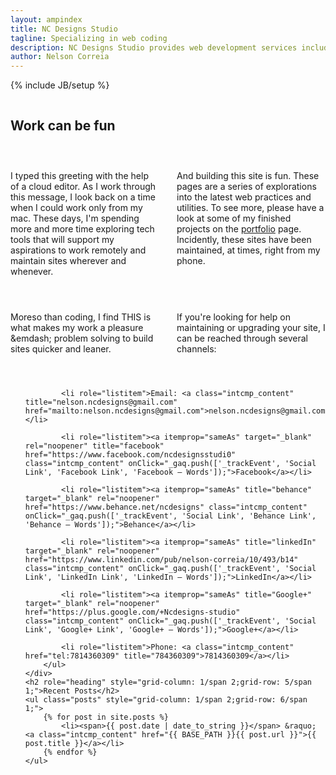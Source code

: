```yaml
---
layout: ampindex
title: NC Designs Studio
tagline: Specializing in web coding
description: NC Designs Studio provides web development services including web design, production, and maintenance.
author: Nelson Correia
---
```

{% include JB/setup %}
<section itemscope itemtype="http://schema.org/Organization" class="grid_homepage" style="display: grid;grid-template-columns: 1fr 1fr;grid-template-rows: auto;grid-column-gap: 2em;grid-row-gap: 2em;">
	<h2 role="heading" id="special-header" style="grid-column: 1/span 2;grid-row: 1/span 1;">Work can be fun
	</h2>
		<p itemprop="description" style="grid-column: 1/span 1;grid-row: 2/span 1;">
			I typed this greeting with the help of a cloud editor. As I work through this message, I look back on a time when I could work only from my mac. These days, I'm spending more and more time exploring tech tools that will support my aspirations to work remotely and maintain sites wherever and whenever.
		</p>
		<p itemprop="description" style="grid-column: 1/span 1;grid-row: 3/span 1;">
			Moreso than coding, I find <span style="text-transform:uppercase;">this</span> is what makes my work a pleasure &emdash; problem solving to build sites quicker and leaner.
		</p>
		<p itemprop="description" style="grid-column: 2/span 1;grid-row: 2/span 1;">
			And building this site is fun. These pages are a series of explorations into the latest web practices and utilities. To see more, please have a look at some of my finished projects on the <a class="intcmp_content" href="/portfolio.html" title="portfolio" onClick="_gaq.push(['_trackEvent', 'Internal Link', 'Portfolio Link', 'Portfolio – Words']);">portfolio</a> page. Incidently, these sites have been maintained, at times, right from my phone.
		</p>
		<p itemprop="specialty" style="grid-column: 2/span 1;grid-row: 3/span 1;">
			If you're looking for help on maintaining or upgrading your site, I can be reached through several channels:
		</p>
	<div style="grid-column: 1/span 2;grid-row: 4/span 1;">
		<ul role="list" class="grid_contact-info">
			<link itemprop="url" href="https://ncdesigns-studio.com">

			<li role="listitem">Email: <a class="intcmp_content" title="nelson.ncdesigns@gmail.com" href="mailto:nelson.ncdesigns@gmail.com">nelson.ncdesigns@gmail.com</a></li>

			<li role="listitem"><a itemprop="sameAs" target="_blank" rel="noopener" title="facebook" href="https://www.facebook.com/ncdesignsstudi0" class="intcmp_content" onClick="_gaq.push(['_trackEvent', 'Social Link', 'Facebook Link', 'Facebook – Words']);">Facebook</a></li>

			<li role="listitem"><a itemprop="sameAs" title="behance" target="_blank" rel="noopener" href="https://www.behance.net/ncdesigns" class="intcmp_content" onClick="_gaq.push(['_trackEvent', 'Social Link', 'Behance Link', 'Behance – Words']);">Behance</a></li>

			<li role="listitem"><a itemprop="sameAs" title="linkedIn" target="_blank" rel="noopener" href="https://www.linkedin.com/pub/nelson-correia/10/493/b14" class="intcmp_content" onClick="_gaq.push(['_trackEvent', 'Social Link', 'LinkedIn Link', 'LinkedIn – Words']);">LinkedIn</a></li>

			<li role="listitem"><a itemprop="sameAs" title="Google+" target="_blank" rel="noopener" href="https://plus.google.com/+Ncdesigns-studio" class="intcmp_content" onClick="_gaq.push(['_trackEvent', 'Social Link', 'Google+ Link', 'Google+ – Words']);">Google+</a></li>

			<li role="listitem">Phone: <a class="intcmp_content" href="tel:7814360309" title="784360309">7814360309</a></li>
		</ul>
	</div>
	<h2 role="heading" style="grid-column: 1/span 2;grid-row: 5/span 1;">Recent Posts</h2>
	<ul class="posts" style="grid-column: 1/span 2;grid-row: 6/span 1;">
		{% for post in site.posts %}
			<li><span>{{ post.date | date_to_string }}</span> &raquo; <a class="intcmp_content" href="{{ BASE_PATH }}{{ post.url }}">{{ post.title }}</a></li>
		{% endfor %}
	</ul>
</section>
<template id="shadowDOMTemplateTest">
<style>
h2.flex-item{
color:blue;
}
</style>
<div>
	<content></content>
</div>
</template>
<script>
    var shadow = document.querySelector('#special-header').createShadowRoot();
    var template = document.querySelector('#shadowDOMTemplateTest');
    var clone = document.importNode(template.content, true);
    shadow.appendChild(clone);
    document.querySelector('#special-header').textContent = 'Work can be fun.';
</script>